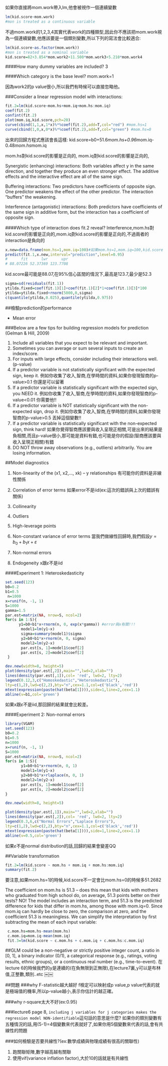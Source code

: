 如果你直接將mom.work帶入lm,他會被視作一個連續變數
```r
lm(kid.score~mom.work)
#mon is treated as a continuous variable

```

不過mom.work的1,2,3,4其實代表work的四種類型,因此你不應該把mom.work視為一個連續變數,他應該要是一個類別變數,所以下列的寫法會比較適合:

```r
lm(kid.score~as.factor(mom.work))
#mon is treated as a nominal variable
kid.score=82+3.854*mom.work2+11.500*mom.work3+5.210*mom.work4
```

####How many dummy variables are included? 
3

####Which category is the base level?
mom.work=1

因為work2的p value很小,所以我們有時候可以直接忽略他。

###Consider a linear regression model with interactions:
```r
fit.2=lm(kid.score~mom.hs+mom.iq+mom.hs:mom.iq)
coef(fit.2)
confint(fit.2)
plot(mom.iq,kid.score,pch=20)
curve(cbind(1,1,x,1*x)%*%coef(fit.2),add=T,col="red") #mom.hs=1
curve(cbind(1,0,x,0*x)%*%coef(fit.2),add=T,col="green") #mom.hs=0
```
出來的回歸方程式應該會長這樣:
kid.score=b0+51.6*mom.hs+0.96*mom.iq-0.48*mom.hs*mom.iq

mom.hs對kid.score的影響是正向的,
mom.iq對kid.score的影響是正向的,


Synergistic (enhancing) interactions: Both variables affect y in the same direction, and together they produce an even stronger effect. The additive effects and the interactive effect are all of the same sign.

Buffering interactions: Two predictors have coefficients of opposite sign. One predictor weakens the effect of the other predictor. The interaction “buffers” the weakening. 

Interference (antagonistic) interactions: Both predictors have coefficients of the same sign in additive form, but the interaction has a coefficient of opposite sign.

####Which type of interaction does fit.2 reveal?
Interference,mom.hs對kid.score的影響是正向的,mom.iq對kid.score的影響是正向的,不過兩者的interaction是負向的



```r
x.new=data.frame(mom.hs=1,mom.iq=100)#如果mom.hs=1,mom.iq=100,kid.score會是多少?
predict(fit.1,x.new,interval="prediction",level=0.95)
#      fit      lwr      upr
# 88.07226 52.37369 123.7708
```

kid.score最可能是88.07,在95%信心區間的情況下,最高是123.7,最少是52.3


```r
sigma=sd(residuals(fit.1))
ytilda.fixed=coef(fit.1)[1]+coef(fit.1)[2]*1+coef(fit.1)[3]*100
ytilda=ytilda.fixed+rnorm(5000,0,sigma)
c(quantile(ytilda,0.025),quantile(ytilda,0.975))
```


##檢驗prediction的performance

* Mean error

###Below are a few tips for building regression models for prediction (Gelman & Hill, 2009)
1. Include all variables that you expect to be relevant and important.
2. Sometimes you can average or sum several inputs to create an index/score.
3. For inputs with large effects, consider including their interactions well.(p-value)
4. If a predictor variable is not statistically significant with the expected sign, keep it.
例如你收集了收入,智商,在學時間的資料,如果你發現智商的p-value>0.1 你還是可以留著
5. If a predictor variable is statistically significant with the expected sign, you NEED it.
例如你收集了收入,智商,在學時間的資料,如果你發現智商的p-value<0.01 你需要他!!
6. If a predictor variable is NOT statistically significant with the non-expected sign, drop it.
例如你收集了收入,智商,在學時間的資料,如果你發現智商的p-value>0.5 丟掉這個變數!!
7. If a predictor variable is statistically significant with the non-expected sign, think hard!
如果你覺得智商應該要與收入呈現正相關,可是出來的結果是負相關,而且p-value很小,那可能是資料有錯,也可能是你的假設(智商應該要與收入呈現正相關)有錯
8. DO NOT throw away observations (e.g., outliers) arbitrarily. You are losing information.

##Model diagnostics

1. Non-linearity of the (x1, x2,..., xk) – y relationships
有可能你的資料是非線性關係

2. Correlation of error terms 
如果error不是iid(ex:這次的錯誤與上次的錯誤有關係)

3. Collinearity

4. Outliers

5. High-leverage points

6. Non-constant variance of error terms 
當我們做線性回歸時,我們假設$y=b_0+b_1x+\varepsilon$
7. Non-normal errors
8. Endogeneity
x跟$\varepsilon$不是iid

####Experiment 1: Heteroskedasticity
```r
set.seed(123)
b0=0.2
b1=0.5
 n=1000
x=runif(n, -1, 1)
S=1000
gamma=1.5
par.est=matrix(NA, nrow=S, ncol=2)
for(s in 1:S){
      y1=b0+b1*x+rnorm(n, 0, exp(x*gamma)) #error與x有關!!!
       model1=lm(y1~x)
       sigma=summary(model1)$sigma
       y2=b0+b1*x+rnorm(n, 0, sigma)
       model2=lm(y2~x)
       par.est[s, 1]=model1$coef[2]
       par.est[s, 2]=model2$coef[2] 
 }

dev.new(width=8, height=5)
plot(density(par.est[,2]),main="",lwd=2,xlab="")
lines(density(par.est[,1]),col= 'red', lwd=2, lty=2)
legend(0.12,3,c("Homoskedastic","Heteroskedastic"),
lty=c(1,2),lwd=c(2,2),bty="n",cex=1.1,col=c('black','red'))
mtext(expression(paste(hat(beta[1]))),side=1,line=2,cex=1.1)
abline(v=b1,col='green')
```
如果x跟$\varepsilon$不是iid,那回歸的結果就會比較差。

####Experiment 2: Non-normal errors
```r
library(VGAM)
set.seed(123)
b0=0.2
b1=0.5
n=1000
x=runif(n, -1, 1)
S=1000
par.est=matrix(NA, nrow=S, ncol=2)
for(s in 1:S){
       y1=b0+b1*x+rnorm(n, 0, 1)
       model1=lm(y1~x)
       y2=b0+b1*x+rlaplace(n, 0, 1)
       model2=lm(y2~x)
       par.est[s, 1]=model1$coef[2]
       par.est[s, 2]=model2$coef[2] 
}

dev.new(width=8, height=5)

plot(density(par.est[,1]),main="",lwd=2,xlab="")
lines(density(par.est[,2]),col= 'red', lwd=2, lty=2)
legend(0.3,6,c("Normal Errors","Laplace Errors"),
lty=c(1,2),lwd=c(2,2),bty="n",cex=1.1,col=c('black','red'))
mtext(expression(paste(hat(beta[1]))),side=1,line=2,cex=1.1)
abline(v=0.5,col='green')
```

如果$\varepsilon$不是normal distribution的話,回歸的結果會變差QQ

##Variable transformation
```r
fit.2=lm(kid.score ~ mom.hs + mom.iq + mom.hs:mom.iq)
summary(fit.2)
```
要注意,如果mom.hs=1的時候,kid.score不一定會比mom.hs=0的時候多51.2682

The coefficient on mom.hs is 51.3 – does this mean that kids with mothers who graduated from high school do, on average, 51.3 points better on their tests?
NO! The model includes an interaction term, and 51.3 is the predicted difference for kids that differ in mom.hs, among those with mom.iq=0. Since mom.iq can hardly be close to zero, the comparison at zero, and the coefficient 51.3 is meaningless.
We can simplify the interpretation by first subtracting the mean of each input variable:
```r
 c.mom.hs=mom.hs-mean(mom.hs)
 c.mom.iq=mom.iq-mean(mom.iq)
 fit.3=lm(kid.score ~ c.mom.hs + c.mom.iq + c.mom.hs:c.mom.iq)
```

##GLM
could be a non-negative or
strictly positive integer count, a ratio in [0, 1], a binary indicator (0/1), a categorical response (e.g., ratings, voting results, ethnic groups), or a continuous real number (e.g., time-to-event).
在lecture 6的時候我們的y是連續的(在負無限到正無限),在lecture7裏,y可以是布林值,正整數,類別..etc
￼￼


##問題
###why F-statistic越大越好
f檢定可以映射成p value,p value代表的就是極端值的機率,所以p-value越小,表示你估計的越正確。

###why r-square太大不好(ex:0.95)

###lecture6 page 8, `including j variables for j categories makes the regression model NON-identifiable`這句話的意思是什麼?
如果你的類別變數有五種情況的話,用(5-1)=4個變數來代表就好了,如果你用5個變數來代表的話,會有共線性的問題

###如何檢驗是否要共線性?(ex:數學成績與物理成績有很高的關聯性)
1. 跑關聯矩陣,數字越高越有關聯
2. 使用vif(variance inflation factor),大於10的話就是有共線性

